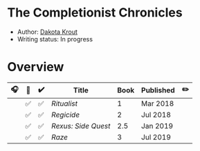 # The Completionist Chronicles

- Author: [Dakota Krout](../../../authors.md#dakota-krout)
- Writing status: In progress

# Overview

| 🎧 | 📱 | ✔️ | Title | Book | Published | ✏️ |
| - | - | - | - | - | - | - |
| | ✅ | ✅ | _Ritualist_ | 1 | Mar 2018 | |
| | ✅ | ✅ | _Regicide_ | 2 | Jul 2018 | |
| | ✅ | ✅ | _Rexus: Side Quest_ | 2.5 | Jan 2019 | |
| | ✅ | ✅ | _Raze_ | 3 | Jul 2019 | |

